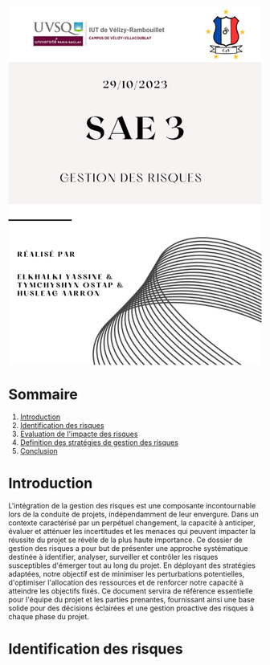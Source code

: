 ![](images/page_de_garde_MSI.png)

# Sommaire
1. [Introduction](#Introduction)
2. [Identification des risques](#Identification-des-risques)
3. [Evaluation de l'impacte des risques](#Evaluation-de-l'impacte-des-risques)
4. [Definition des stratégies de gestion des risques](#Definition-des-stratégies-de-gestion-des-risques)
5. [Conclusion](#Conclusion)


# Introduction  

L'intégration de la gestion des risques est une composante incontournable lors de 
la conduite de projets, indépendamment de leur envergure. Dans un contexte caractérisé 
par un perpétuel changement, la capacité à anticiper, évaluer et atténuer les incertitudes
et les menaces qui peuvent impacter la réussite du projet se révèle de la plus haute 
importance. Ce dossier de gestion des risques a pour but de présenter une approche 
systématique destinée à identifier, analyser, surveiller et contrôler les risques 
susceptibles d'émerger tout au long du projet. En déployant des stratégies adaptées, 
notre objectif est de minimiser les perturbations potentielles, d'optimiser 
l'allocation des ressources et de renforcer notre capacité à atteindre les objectifs 
fixés. Ce document servira de référence essentielle pour l'équipe du projet et les 
parties prenantes, fournissant ainsi une base solide pour des décisions éclairées et 
une gestion proactive des risques à chaque phase du projet.

# Identification des risques 